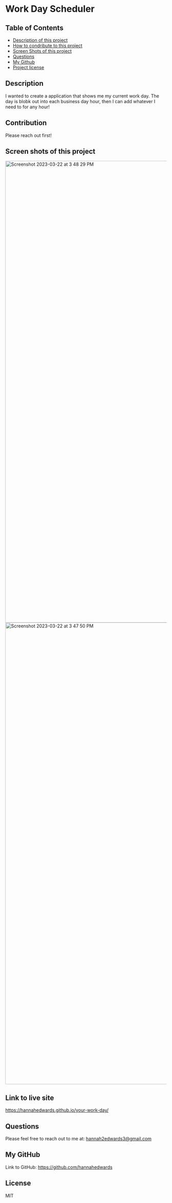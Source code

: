 # Work Day Scheduler
## Table of Contents
- [Description of this project](#Description)
- [How to condribute to this project](#Contribution)
- [Screen Shots of this project](#Screen-shots)
- [Questions](#Email)
- [My Github](#GitHub)
- [Project license](#License)
## Description
I wanted to create a application that shows me my current work day. The day is blobk out into each business day hour, then I can add whatever I need to for any hour!
## Contribution 
Please reach out first!
## Screen shots of this project
<img width="1440" alt="Screenshot 2023-03-22 at 3 48 29 PM" src="https://user-images.githubusercontent.com/44388330/227019971-3b5fcd3f-0a33-4d11-a966-0b3499bdff91.png">

<img width="1440" alt="Screenshot 2023-03-22 at 3 47 50 PM" src="https://user-images.githubusercontent.com/44388330/227019953-66f32600-0ff5-43ba-afad-9e32afcd516f.png">

## Link to live site
https://hannahedwards.github.io/your-work-day/

## Questions
Please feel free to reach out to me at: hannah2edwards3@gmail.com
## My GitHub
Link to GitHub: https://github.com/hannahedwards
## License
MIT
